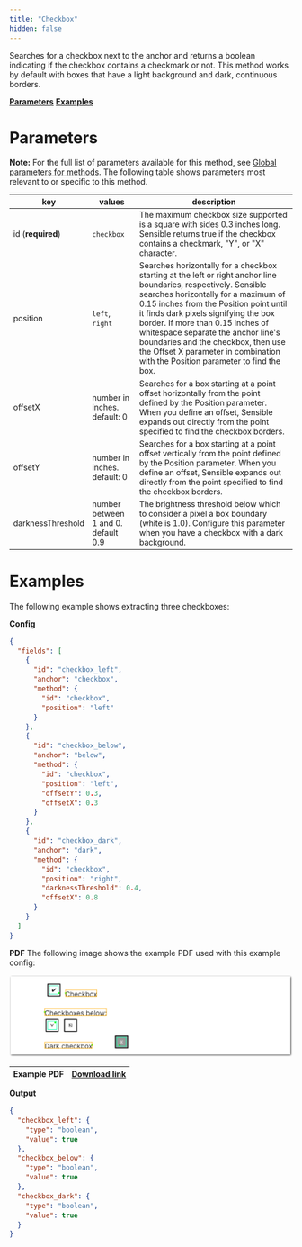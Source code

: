 ```yaml
---
title: "Checkbox"
hidden: false
---
```

Searches for a checkbox next to the anchor and returns a boolean indicating if the checkbox contains a checkmark or not. This method works by default with boxes that have a light background and dark, continuous borders. 

[**Parameters**](doc:checkbox#parameters)
[**Examples**](doc:checkbox#examples)

Parameters
=====

**Note:** For the full list of parameters available for this method, see [Global parameters for methods](doc:method#global-parameters-for-methods). The following table shows parameters most relevant to or specific to this method.

| key               | values                              | description                                                  |
| ----------------- | ----------------------------------- | ------------------------------------------------------------ |
| id (**required**) | `checkbox`                          | The maximum checkbox size supported is a square with sides 0.3 inches long. Sensible returns true if the checkbox contains a checkmark, "Y", or "X" character. |
| position          | `left`, `right`                     | Searches horizontally for a checkbox starting at the left or right anchor line boundaries, respectively. Sensible searches horizontally for a maximum of 0.15 inches from the Position point until it finds dark pixels signifying the box border. If more than 0.15 inches of whitespace separate the anchor line's boundaries and the checkbox, then use  the Offset X parameter in combination with the Position parameter to find the box. |
| offsetX           | number in inches. default: 0        | Searches for a box starting at a point offset horizontally from the point defined by the Position parameter. When you define an offset, Sensible expands out directly from the point specified to find the checkbox borders. |
| offsetY           | number in inches. default: 0        | Searches for a box starting at a point offset vertically from the point defined by the Position parameter. When you define an offset, Sensible expands out directly from the point specified to find the checkbox borders. |
| darknessThreshold | number between 1 and 0. default 0.9 | The brightness threshold below which to consider a pixel a box boundary (white is 1.0). Configure this parameter when you have a checkbox with a dark background. |

Examples
====

The following example shows extracting three checkboxes:

**Config**

```json
{
  "fields": [
    {
      "id": "checkbox_left",
      "anchor": "checkbox",
      "method": {
        "id": "checkbox",
        "position": "left"
      }
    },
    {
      "id": "checkbox_below",
      "anchor": "below",
      "method": {
        "id": "checkbox",
        "position": "left",
        "offsetY": 0.3,
        "offsetX": 0.3
      }
    },
    {
      "id": "checkbox_dark",
      "anchor": "dark",
      "method": {
        "id": "checkbox",
        "position": "right",
        "darknessThreshold": 0.4,
        "offsetX": 0.8
      }
    }
  ]
}
```

**PDF**
The following image shows the example PDF used with this example config:



![Click to enlarge](https://raw.githubusercontent.com/sensible-hq/sensible-docs/main//readme-sync/assets/v0/images/final/checkbox.png)

| Example PDF | [Download link](https://raw.githubusercontent.com/sensible-hq/sensible-docs/main/readme-sync/assets/v0/pdfs/checkbox.pdf) |
| ----------- | ------------------------------------------------------------ |




**Output**

```json
{
  "checkbox_left": {
    "type": "boolean",
    "value": true
  },
  "checkbox_below": {
    "type": "boolean",
    "value": true
  },
  "checkbox_dark": {
    "type": "boolean",
    "value": true
  }
}
```













